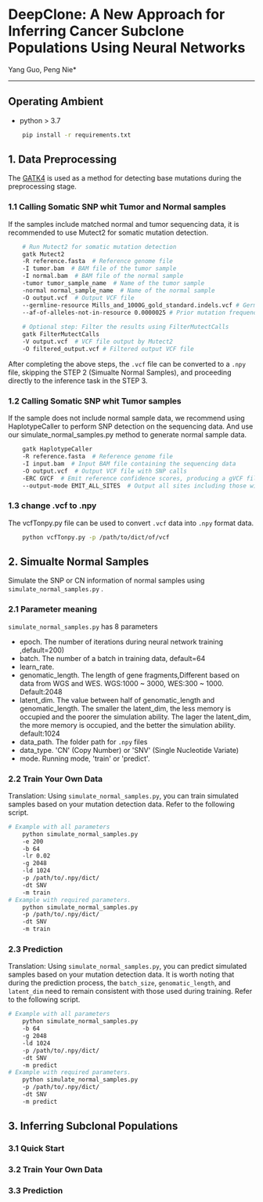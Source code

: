 # DeepClone: A New Approach for Inferring Cancer Subclone Populations Using Neural Networks
Yang Guo, Peng Nie*
***
## Operating Ambient
  - python > 3.7
```bash 
    pip install -r requirements.txt
```
## 1. Data Preprocessing
The [GATK4](https://github.com/broadinstitute/gatk) is used as a method for detecting base mutations during the preprocessing stage. 
### 1.1 Calling Somatic SNP whit Tumor and Normal samples
If the samples include matched normal and tumor sequencing data, it is recommended to use Mutect2 for somatic mutation detection.
```bash
    # Run Mutect2 for somatic mutation detection
    gatk Mutect2 
    -R reference.fasta  # Reference genome file
    -I tumor.bam  # BAM file of the tumor sample
    -I normal.bam  # BAM file of the normal sample
    -tumor tumor_sample_name  # Name of the tumor sample
    -normal normal_sample_name  # Name of the normal sample
    -O output.vcf  # Output VCF file
    --germline-resource Mills_and_1000G_gold_standard.indels.vcf # Germline variant resource file for filtering
    --af-of-alleles-not-in-resource 0.0000025 # Prior mutation frequency for alleles not in the resource file
    
    # Optional step: Filter the results using FilterMutectCalls
    gatk FilterMutectCalls 
    -V output.vcf  # VCF file output by Mutect2
    -O filtered_output.vcf # Filtered output VCF file
```
After completing the above steps, the ```.vcf``` file can be converted to a ```.npy``` file, skipping the STEP 2 (Simualte Normal Samples), and proceeding directly to the inference task in the STEP 3.
### 1.2 Calling Somatic SNP whit Tumor samples
If the sample does not include normal sample data, we recommend using HaplotypeCaller to perform SNP detection on the sequencing data. And use our simulate_normal_samples.py method to generate normal sample data.
```bash
    gatk HaplotypeCaller 
    -R reference.fasta  # Reference genome file
    -I input.bam  # Input BAM file containing the sequencing data
    -O output.vcf  # Output VCF file with SNP calls
    -ERC GVCF  # Emit reference confidence scores, producing a gVCF file
    --output-mode EMIT_ALL_SITES  # Output all sites including those without mutations
```

### 1.3 change .vcf to .npy
The vcfTonpy.py file can be used to convert ```.vcf``` data into ```.npy``` format data.
```bash
    python vcfTonpy.py -p /path/to/dict/of/vcf
```
## 2. Simualte Normal Samples
Simulate the SNP or CN information of normal samples using ```simulate_normal_samples.py``` .

### 2.1 Parameter meaning
```simulate_normal_samples.py``` has 8 parameters
  - epoch. The number of iterations during neural network training ,default=200)
  - batch. The number of a batch in training data, default=64
  - learn_rate.
  - genomatic_length. The length of gene fragments,Different based on data from WGS and WES. WGS:1000 ~ 3000, WES:300 ~ 1000. Default:2048
  - latent_dim. The value between half of genomatic_length and genomatic_length. The smaller the latent_dim, the less memory is occupied and the poorer the simulation ability. The lager the latent_dim, the more memory is occupied, and the better the simulation ability. default:1024
  - data_path. The folder path for ```.npy``` files
  - data_type. 'CN' (Copy Number) or 'SNV' (Single Nucleotide Variate)
  - mode. Running mode, 'train' or 'predict'.

### 2.2 Train Your Own Data
Translation: Using ```simulate_normal_samples.py```, you can train simulated samples based on your mutation detection data. Refer to the following script.
```bash
# Example with all parameters
    python simulate_normal_samples.py 
    -e 200 
    -b 64 
    -lr 0.02 
    -g 2048 
    -ld 1024 
    -p /path/to/.npy/dict/ 
    -dt SNV
    -m train 
# Example with required parameters.
    python simulate_normal_samples.py 
    -p /path/to/.npy/dict/ 
    -dt SNV
    -m train 
```
### 2.3 Prediction
Translation: Using ```simulate_normal_samples.py```, you can predict simulated samples based on your mutation detection data. 
It is worth noting that during the prediction process, the ```batch_size```, ```genomatic_length```, and ```latent_dim``` need to remain consistent with those used during training.
Refer to the following script.
```bash
# Example with all parameters
    python simulate_normal_samples.py 
    -b 64 
    -g 2048 
    -ld 1024 
    -p /path/to/.npy/dict/ 
    -dt SNV
    -m predict 
# Example with required parameters.
    python simulate_normal_samples.py 
    -p /path/to/.npy/dict/ 
    -dt SNV
    -m predict 
```
## 3. Inferring Subclonal Populations

### 3.1 Quick Start

### 3.2 Train Your Own Data

### 3.3 Prediction
